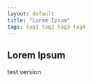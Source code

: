 ```yaml
---
layout: default
title: "Lorem Ipsum"
tags: tag1 tag2 tag3 tag4
---
```


## Lorem Ipsum

test version
